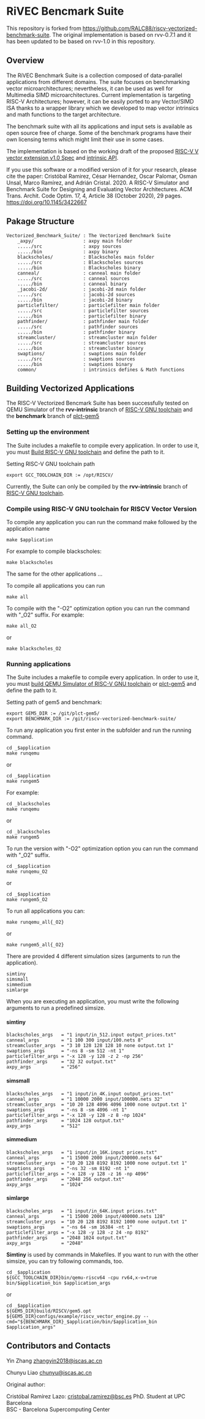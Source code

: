 # RiVEC Bencmark Suite

This repository is forked from https://github.com/RALC88/riscv-vectorized-benchmark-suite. The original implementation is based on rvv-0.7.1 and it has been updated to be based on rvv-1.0 in this repository.

## Overview

The RiVEC Benchmark Suite is a collection composed of data-parallel applications from different domains. The suite focuses on benchmarking vector microarchitectures; nevertheless, it can be used as well for Multimedia SIMD microarchitectures. Current implementation is targeting RISC-V Architectures; however, it can be easily ported to any Vector/SIMD ISA thanks to a wrapper library which we developed to map vector intrinsics and math functions to the target architecture.

The benchmark suite with all its applications and input sets is available as open source free of charge. Some of the benchmark programs have their own licensing terms which might limit their use in some cases.

The implementation is based on the working draft of the proposed [RISC-V V vector extension v1.0 Spec](https://github.com/riscv/riscv-v-spec) and [intrinsic API](https://github.com/riscv/rvv-intrinsic-doc).

If you use this software or a modified version of it for your research, please cite the paper:
Cristóbal Ramirez, César Hernandez, Oscar Palomar, Osman Unsal, Marco Ramírez, and Adrián Cristal. 2020. A RISC-V Simulator and Benchmark Suite for Designing and Evaluating Vector Architectures. ACM Trans. Archit. Code Optim. 17, 4, Article 38 (October 2020), 29 pages. https://doi.org/10.1145/3422667



## Pakage Structure

    Vectorized_Benchmark_Suite/ : The Vectorized Benchmark Suite
        _axpy/                  : axpy main folder
        ...../src               : axpy sources
        ...../bin               : axpy binary
        blackscholes/           : Blackscholes main folder
        ...../src               : Blackscholes sources
        ...../bin               : Blackscholes binary
        canneal/                : canneal main folder
        ...../src               : canneal sources
        ...../bin               : canneal binary
        _jacobi-2d/             : jacobi-2d main folder
        ...../src               : jacobi-2d sources
        ...../bin               : jacobi-2d binary
        particlefilter/         : particlefilter main folder
        ...../src               : particlefilter sources
        ...../bin               : particlefilter binary
        pathfinder/             : pathfinder main folder
        ...../src               : pathfinder sources
        ...../bin               : pathfinder binary
        streamcluster/          : streamcluster main folder
        ...../src               : streamcluster sources
        ...../bin               : streamcluster binary
        swaptions/              : swaptions main folder
        ...../src               : swaptions sources
        ...../bin               : swaptions binary
        common/                 : intrinsics defines & Math functions

## Building Vectorized Applications 

The RISC-V Vectorized Bencmark Suite has been successfully tested on QEMU Simulator of the **rvv-intrinsic** branch of [RISC-V GNU toolchain](https://github.com/riscv-collab/riscv-gnu-toolchain) and the **benchmark** branch of [plct-gem5](https://github.com/plctlab/plct-gem5)

### Setting up the environment

The Suite includes a makefile to compile every application. In order to use it, you must [Build RISC-V GNU toolchain](./Build_RISCV_GNU_toolchain.md) and define the path to it.

Setting RISC-V GNU toolchain path
```
export GCC_TOOLCHAIN_DIR := /opt/RISCV/
```

Currently, the Suite can only be compiled by the **rvv-intrinsic** branch of [RISC-V GNU toolchain](https://github.com/riscv-collab/riscv-gnu-toolchain).

### Compile using RISC-V GNU toolchain for RISCV Vector Version

To compile any application you can run the command make followed by the application name
```
make $application
```
For example to compile blackscholes:
```
make blackscholes 
```
The same for the other applications ...

To compile all applications you can run
```
make all
```

To compile with the "-O2" optimization option you can run the command with "\_O2" suffix. For example:
```
make all_O2
```
or
```
make blackscholes_O2
```

### Running applications

The Suite includes a makefile to compile every application. In order to use it, you must [build QEMU Simulator of RISC-V GNU toolchain](./Build_RISCV_GNU_toolchain.md) or [plct-gem5](https://github.com/plctlab/plct-gem5) and define the path to it.

Setting path of gem5 and benchmark:
```
export GEM5_DIR := /git/plct-gem5/
export BENCHMARK_DIR := /git/riscv-vectorized-benchmark-suite/
```

To run any application you first enter in the subfolder and run the running command.
```
cd _$application
make runqemu
```
or
```
cd _$application
make rungem5
```

For example:
```
cd _blackscholes
make runqemu
```
or
```
cd _blackscholes
make rungem5
```

To run the version with "-O2" optimization option you can run the command with "\_O2" suffix.
```
cd _$application
make runqemu_O2
```
or
```
cd _$application
make rungem5_O2
```

To run all applications you can:
```
make runqemu_all{_O2}
```
or
```
make rungem5_all{_O2}
```

There are provided 4 different simulation sizes (arguments to run the application).
```
simtiny 
simsmall
simmedium
simlarge
```

When you are executing an application, you must write the following arguments to run a predefined simsize.
#### simtiny 
```
blackscholes_args   = "1 input/in_512.input output_prices.txt"
canneal_args        = "1 100 300 input/100.nets 8"
streamcluster_args  = "3 10 128 128 128 10 none output.txt 1"
swaptions_args      = "-ns 8 -sm 512 -nt 1"
particlefilter_args = "-x 128 -y 128 -z 2 -np 256"
pathfinder_args     = "32 32 output.txt"
axpy_args           = "256"
```

#### simsmall 
```
blackscholes_args   = "1 input/in_4K.input output_prices.txt"
canneal_args        = "1 10000 2000 input/100000.nets 32"
streamcluster_args  = "10 20 128 4096 4096 1000 none output.txt 1"
swaptions_args      = "-ns 8 -sm 4096 -nt 1"
particlefilter_args = "-x 128 -y 128 -z 8 -np 1024"
pathfinder_args     = "1024 128 output.txt"
axpy_args           = "512"
```  

#### simmedium
```
blackscholes_args   = "1 input/in_16K.input prices.txt"
canneal_args        = "1 15000 2000 input/200000.nets 64"
streamcluster_args  = "10 20 128 8192 8192 1000 none output.txt 1"
swaptions_args      = "-ns 32 -sm 8192 -nt 1"
particlefilter_args = "-x 128 -y 128 -z 16 -np 4096"
pathfinder_args     = "2048 256 output.txt"
axpy_args           = "1024"
```  

#### simlarge
```
blackscholes_args   = "1 input/in_64K.input prices.txt"
canneal_args        = "1 15000 2000 input/400000.nets 128"
streamcluster_args  = "10 20 128 8192 8192 1000 none output.txt 1"
swaptions_args      = "-ns 64 -sm 16384 -nt 1"
particlefilter_args = "-x 128 -y 128 -z 24 -np 8192"
pathfinder_args     = "2048 1024 output.txt"
axpy_args           = "2048"
```  

**Simtiny** is used by commands in Makefiles. If you want to run with the other simsize, you can try following commands, too.

```
cd _$application
${GCC_TOOLCHAIN_DIR}bin/qemu-riscv64 -cpu rv64,x-v=true bin/$application_bin $application_args
```
or
```
cd _$application
${GEM5_DIR}build/RISCV/gem5.opt ${GEM5_DIR}configs/example/riscv_vector_engine.py --cmd="${BENCHMARK_DIR}_$application/bin/$application_bin $application_args"
```

## Contributors and Contacts

Yin Zhang   zhangyin2018@iscas.ac.cn

Chunyu Liao chunyu@iscas.ac.cn


Original author:

Cristóbal Ramírez Lazo: cristobal.ramirez@bsc.es
PhD. Student at UPC Barcelona   
BSC - Barcelona Supercomputing Center

